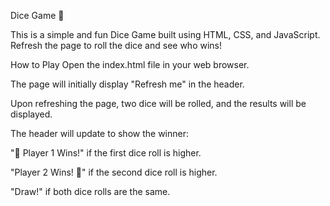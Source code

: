 Dice Game 🎲

This is a simple and fun Dice Game built using HTML, CSS, and JavaScript. Refresh the page to roll the dice and see who wins!

How to Play
Open the index.html file in your web browser.

The page will initially display "Refresh me" in the header.

Upon refreshing the page, two dice will be rolled, and the results will be displayed.

The header will update to show the winner:

"🚩 Player 1 Wins!" if the first dice roll is higher.

"Player 2 Wins! 🚩" if the second dice roll is higher.

"Draw!" if both dice rolls are the same.
